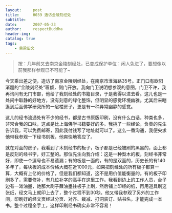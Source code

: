 ```yaml
---
layout:     post
title:      H039 造访金陵刻经处
subtitle:   
date:       2007-05-23
author:     respectBuddha
header-img: 
catalog: true
tags:
    - 黄粱旧文
---
```


> 按：几年前又去南京金陵刻经处，已变成保护单位：闲人免进了，要想像以前我那样参观已不可能了~

今天乘出差之便，造访了南京金陵刻经处，在南京市淮海路35号。正门口有欧阳渐题的“金陵刻经处”匾额，侧门开放。我向门卫说明想参观的意图，门卫不许，我再询问有无门市部，他给了我刻经处的书籍目录，于是我得以进去看。这儿也是一处闹中取静的好地方，没有刻意的绿化整饰，但明显的感觉环境幽雅。尤其后来瞎逛到后面佛学研究所的一层楼房子，更是有一种异常幽静的感觉。

这儿的经书流通处有不少的经书，都是古书原版印刷，没有什么白话，种类也多，非常合我的口味，这点是比上海佛学书籍要好的多。我挑了一些经论，负责的先生告诉我，可以免费邮寄，因此我付钱写了地址就可以了。这么一番沟通，我便央求他带我参观一下经书刻板，他爽快地答应了。

就在对面的房子，我看到了木刻经书的板子，板子都是已经被刷的黑黑的，面上都是反刻的经书字，好工整的。那位先生向我介绍：这是一种梨木的板，刻经书非常好，即使一个逗号也不易遗漏；有的板是一面的，有的是双面的，历史长的有140多年了，每块板的成本价格大概在近1000元，如果把刻经处的所有板子都算一算，大概有上亿的价格了，但是我们都知道，这不是用价值能衡量的。有的板子印刷多了，需要修补，有几位补字的高手在这里工作。我看到边上的工作人员，台子边有一滩油墨，她那大刷子蘸油墨往板子上刷，然后铺上印经的纸，再用道具刷这张纸，经文马上就印上去了，整个过程不到30秒。他又带我参观了另外的工作间，印刷好的经文页经过分页、对齐、裁减、打洞装订、贴书名，才能完成一本书。整个过程全手工，这样印刷经书确实非常不容易！
